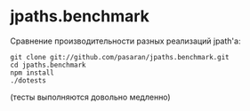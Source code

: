 jpaths.benchmark
================

Сравнение производительности разных реализаций jpath'а:

    git clone git://github.com/pasaran/jpaths.benchmark.git
    cd jpaths.benchmark
    npm install
    ./dotests

(тесты выполняются довольно медленно)

